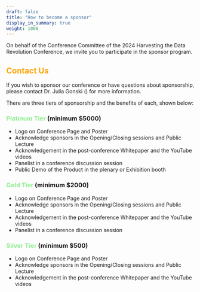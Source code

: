 ```yaml
---
draft: false
title: "How to become a sponsor"
display_in_summary: true
weight: 1000
---
```


On behalf of the Conference Committee of the 2024 Harvesting the Data Revolution Conference, we invite you to participate in the sponsor program.

## <span style="color:Orange">Contact Us</span>

If you wish to sponsor our conference or have questions about sponsorship, please contact Dr. Julia Gonski () for more information. 

There are three tiers of sponsorship and the benefits of each, shown below:

### <span style="color:LightGreen">Platinum Tier</span> (minimum $5000)

- Logo on Conference Page and Poster
- Acknowledge sponsors in the Opening/Closing sessions and Public Lecture
- Acknowledgement in the post-conference Whitepaper and the YouTube videos
- Panelist in a conference discussion session 
- Public Demo of the Product in the plenary or Exhibition booth

### <span style="color:LightGreen">Gold Tier</span> (minimum $2000)

- Logo on Conference Page and Poster
- Acknowledge sponsors in the Opening/Closing sessions and Public Lecture
- Acknowledgement in the  post-conference Whitepaper and the YouTube videos
- Panelist in a conference discussion session 

### <span style="color:LightGreen">Silver Tier</span> (minimum $500)

- Logo on Conference Page and Poster
- Acknowledge sponsors in the Opening/Closing sessions and Public Lecture
- Acknowledgement in the  post-conference Whitepaper and the YouTube videos


